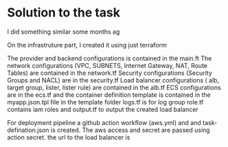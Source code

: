 # Solution to the task

I did something similar some months ag

On the infrastruture part, I created it using just terraform

The provider and backend configurations is contained in the main.ft
The network configurations (VPC, SUBNETS, Internet Gateway, NAT, Route Tables) are contained in the network.tf
Security configurations (Security Groups and NACL) are in the security.tf
Load balancer configurations ( alb, target group, lister, lister rule) are contained in the alb.tf
ECS configurations are in the ecs.tf and the container definition template is contained in the myapp.json.tpl file in the template folder 
logs.tf is for log group
role.tf contains iam roles
and output.tf to output the created load balancer

For deployment pipeline a github action workflow (aws.yml) and and task-defination.json is created. The aws access and secret are passed using action secret. the url to the load balancer is  

